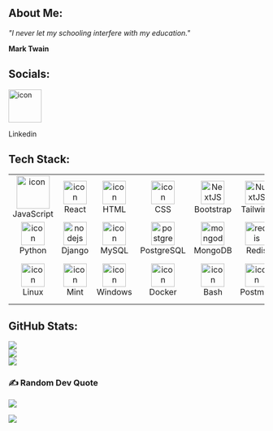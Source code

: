 ## About Me:

*"I never let my schooling interfere with my education."*

<b>Mark Twain</b>


## Socials:

<a href="https://linkedin.com/in/kosta-kazakov-533a4529" target="_blank">
<img src="https://skillicons.dev/icons?i=linkedin" alt="icon" width="65" height="65" />
</a>
<br> <p>Linkedin</p> 

## Tech Stack:

<table align="center">
    <tr>
        <td align="center" width="80">
            <img src="https://skillicons.dev/icons?i=js" alt="icon" width="65" height="65" />
            <br>JavaScript
        </td>
        <td align="center" width="80">
            <img src="https://techstack-generator.vercel.app/react-icon.svg" alt="icon" width="46" height="46" />
            <br>React
        </td>
        <td align="center" width="80">
            <img src="https://skillicons.dev/icons?i=html" alt="icon" width="46" height="46">
            <br>HTML
        </td>
        <td align="center" width="80">
            <img src="https://skillicons.dev/icons?i=css" alt="icon" width="46" height="46">
            <br>CSS
        </td>
        <td align="center" width="80">
            <img src="https://skillicons.dev/icons?i=bootstrap" width="46" height="46" alt="NextJS" />
            <br>Bootstrap
        </td>
        <td align="center" width="80">
            <img src="https://skillicons.dev/icons?i=tailwind" width="46" height="46" alt="NuxtJS" />
            <br>Tailwind
        </td>
        <td align="center" width="80">
            <img src="https://skillicons.dev/icons?i=php" width="46" height="46" alt="tailwind" />
            <br>PHP
        </td>
        <td align="center" width="80">
            <img src="https://techstack-generator.vercel.app/restapi-icon.svg" alt="icon" width="46" height="46" />
            <br>RestAPI
        </td>
        <td align="center" width="80">
            <img src="https://skillicons.dev/icons?i=laravel" width="46" height="46" alt="materialui" />
            <br>Laravel
        </td>
        <td align="center" width="80">
            <img src="https://skillicons.dev/icons?i=symfony" width="46" height="46" alt="bootstrap" />
            <br>Symfony
        </td>
    </tr>
    <tr>
        <td align="center" width="80">
            <img src="https://skillicons.dev/icons?i=py" alt="icon" width="46" height="46" />
            <br>Python
        </td>
        <td align="center" width="80">
            <img src="https://skillicons.dev/icons?i=django" width="46" height="46" alt="nodejs" />
            <br>Django
        </td>
        <td align="center" width="80">
            <img src="https://techstack-generator.vercel.app/mysql-icon.svg" alt="icon" width="46" height="46" />
            <br>MySQL
        </td>
        <td align="center" width="80">
            <img src="https://skillicons.dev/icons?i=postgres" width="46" height="46" alt="postgres" />
            <br>PostgreSQL
        </td>
        <td align="center" width="80">
            <img src="https://skillicons.dev/icons?i=mongodb" width="46" height="46" alt="mongodb" />
            <br>MongoDB
        </td>
        <td align="center" width="80">
            <img src="https://skillicons.dev/icons?i=redis" width="46" height="46" alt="redis" />
            <br>Redis
        </td>
        <td align="center" width="80">
            <img src="https://skillicons.dev/icons?i=rabbitmq" width="46" height="46" alt="firebase" />
            <br>RabbitMQ
        </td>
        <td align="center" width="80">
            <img src="https://skillicons.dev/icons?i=redis" width="46" height="46" alt="firebase" />
            <br>Redis
        </td>
        <td align="center" width="80">
            <img src="https://skillicons.dev/icons?i=regex" width="46" height="46" alt="firebase" />
            <br>Regex
        </td>
        <td align="center" width="80">
            <img src="https://skillicons.dev/icons?i=git" width="46" height="46" alt="Git" />
            <br>Git
        </td>
    </tr>
    <tr>
        <td align="center" width="80">
            <img src="https://skillicons.dev/icons?i=linux" alt="icon" width="46" height="46" />
            <br>Linux
        </td>
        <td align="center" width="80">
            <img src="https://skillicons.dev/icons?i=mint" alt="icon" width="46" height="46" />
            <br>Mint
        </td>
        <td align="center" width="80">
            <img src="https://skillicons.dev/icons?i=windows" alt="icon" width="46" height="46" />
            <br>Windows
        </td>
        <td align="center" width="80">
            <img src="https://techstack-generator.vercel.app/docker-icon.svg" alt="icon" width="46" height="46" />
            <br>Docker
        </td>
        <td align="center" width="80">
            <img src="https://skillicons.dev/icons?i=bash" alt="icon" width="46" height="46" />
            <br>Bash
        </td>
        <td align="center" width="80">
            <img src="https://skillicons.dev/icons?i=postman" alt="icon" width="46" height="46" />
            <br>Postman
        </td>
        <td align="center" width="80">
            <img src="https://skillicons.dev/icons?i=vscode" alt="icon" width="46" height="46" />
            <br>VSCode
        </td>
        <td align="center" width="80">
            <img src="https://skillicons.dev/icons?i=ps" alt="icon" width="46" height="46" />
            <br>Photoshop
        </td>
        <td align="center" width="80">
            <img src="https://skillicons.dev/icons?i=ai" alt="icon" width="46" height="46" />
            <br>Adobe Illustrator
        </td>
    </tr>

</table>

## GitHub Stats:

![](https://github-readme-stats.vercel.app/api?username=kostakazakoff&theme=dark&hide_border=false&include_all_commits=false&count_private=false&bg_color=00000000)<br/>
![](https://github-readme-streak-stats.herokuapp.com/?user=kostakazakoff&theme=dark&hide_border=false&bg_color=00000000)<br/>
![](https://github-readme-stats.vercel.app/api/top-langs/?username=kostakazakoff&theme=dark&hide_border=false&include_all_commits=true&count_private=false&layout=compact&bg_color=00000000)

### ✍️ Random Dev Quote

![](https://quotes-github-readme.vercel.app/api?type=horizontal&theme=dark)


[![](https://visitcount.itsvg.in/api?id=kostakazakoff&icon=0&color=0)](https://visitcount.itsvg.in)


